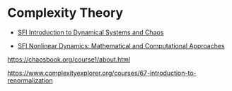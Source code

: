# Complexity Theory

- [SFI Introduction to Dynamical Systems and Chaos](https://www.complexityexplorer.org/courses/166-introduction-to-dynamical-systems-and-chaos-2023/segments/16110?summary)

- [SFI Nonlinear Dynamics: Mathematical and Computational Approaches](https://www.complexityexplorer.org/courses/184-nonlinear-dynamics-mathematical-and-computational-approaches)

https://chaosbook.org/course1/about.html

https://www.complexityexplorer.org/courses/67-introduction-to-renormalization
